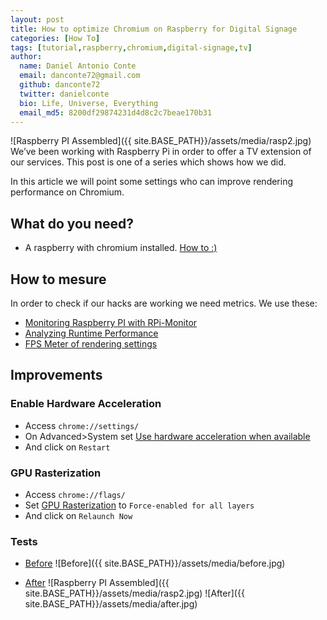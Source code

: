 ```yaml
---
layout: post
title: How to optimize Chromium on Raspberry for Digital Signage
categories: [How To]
tags: [tutorial,raspberry,chromium,digital-signage,tv]
author:
  name: Daniel Antonio Conte
  email: danconte72@gmail.com
  github: danconte72
  twitter: danielconte
  bio: Life, Universe, Everything
  email_md5: 8200df29874231d4d8c2c7beae170b31
---
```

![Raspberry PI Assembled]({{ site.BASE_PATH}}/assets/media/rasp2.jpg)
We’ve been working with Raspberry Pi in order to offer a TV extension of our services.
This post is one of a series which shows how we did.

In this article we will point some settings who can improve rendering performance on Chromium. 


## What do you need? ##
- A raspberry with chromium installed. [How to :)](http://meumobi.github.io/how%20to/2019/05/14/how-to-raspberry-digital-signage.html)

## How to mesure ##
In order to check if our hacks are working we need metrics.
We use these:
- [Monitoring Raspberry PI with RPi-Monitor](https://www.filipeflop.com/blog/monitorando-raspberry-pi-com-rpi-monitor/)
- [Analyzing Runtime Performance](https://developers.google.com/web/tools/chrome-devtools/evaluate-performance/)   
- [FPS Meter of rendering settings](https://developer.chrome.com/devtools/docs/rendering-settings#show-fps%20meter)

## Improvements ##
### Enable Hardware Acceleration ###
- Access `chrome://settings/` 
- On Advanced>System set [Use hardware acceleration when available](https://www.lifewire.com/hardware-acceleration-in-chrome-4125122) 
- And click on `Restart`

### GPU Rasterization ###
- Access `chrome://flags/` 
- Set [GPU Rasterization](chrome://flags/#enable-gpu-rasterization) to `Force-enabled for all layers`
- And click on `Relaunch Now`

### Tests ###
- [Before](https://drive.google.com/open?id=1n4prcSys4z86R3GNEtAEa0YYZOmtaJIC)
![Before]({{ site.BASE_PATH}}/assets/media/before.jpg)

- [After](https://drive.google.com/open?id=1e7pK8ZiVYYRb293qJFcZoW4sXqHz8bK6)
![Raspberry PI Assembled]({{ site.BASE_PATH}}/assets/media/rasp2.jpg)
![After]({{ site.BASE_PATH}}/assets/media/after.jpg)
